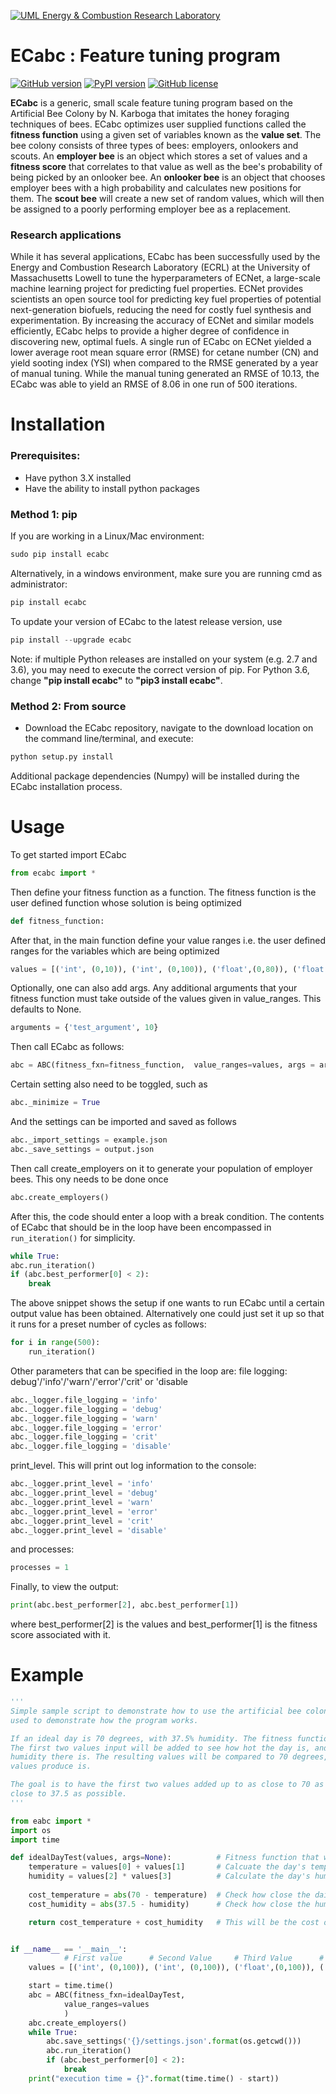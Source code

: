 [![UML Energy & Combustion Research Laboratory](http://faculty.uml.edu/Hunter_Mack/uploads/9/7/1/3/97138798/1481826668_2.png)](http://faculty.uml.edu/Hunter_Mack/)

# ECabc : Feature tuning program 
[![GitHub version](https://badge.fury.io/gh/ECRL%2FECabc.svg)](https://badge.fury.io/gh/ECRL%2FECabc)
[![PyPI version](https://badge.fury.io/py/ecabc.svg)](https://badge.fury.io/py/ecabc)
[![GitHub license](https://img.shields.io/badge/license-MIT-blue.svg)](https://github.com/ECRL/ecabc/blob/master/LICENSE)

**ECabc** is a generic, small scale feature tuning program based on the Artificial Bee Colony by N. Karboga that imitates the honey foraging techniques of bees.  ECabc optimizes user supplied functions called the **fitness function** using a given set of variables known as the **value set**. The bee colony consists of three types of bees: employers, onlookers and scouts. An **employer bee** is an object which stores a set of values and a **fitness score** that correlates to that value as well as the bee's probability of being picked by an onlooker bee. An **onlooker bee** is an object that chooses employer bees with a high probability and calculates new positions for them. The **scout bee** will create a new set of random values, which will then be assigned to a poorly performing employer bee as a replacement.

### Research applications
While it has several applications, ECabc has been successfully used by the Energy and Combustion Research Laboratory (ECRL) at the University of Massachusetts Lowell to tune the hyperparameters of ECNet, a large-scale machine learning project for predicting fuel properties. ECNet provides scientists an open source tool for predicting key fuel properties of potential next-generation biofuels, reducing the need for costly fuel synthesis and experimentation. By increasing the accuracy of ECNet and similar models efficiently, ECabc helps to provide a higher degree of confidence in discovering new, optimal fuels. A single run of ECabc on ECNet yielded a lower average root mean square error (RMSE) for cetane number (CN) and yield sooting index (YSI) when compared to the RMSE generated by a year of manual tuning. While the manual tuning generated an RMSE of 10.13, the ECabc was able to yield an RMSE of 8.06 in one run of 500 iterations.

# Installation

### Prerequisites:
- Have python 3.X installed
- Have the ability to install python packages

### Method 1: pip
If you are working in a Linux/Mac environment:
```python
sudo pip install ecabc
```

Alternatively, in a windows environment, make sure you are running cmd as administrator:
```python
pip install ecabc
```

To update your version of ECabc to the latest release version, use
```python
pip install --upgrade ecabc
```

Note: if multiple Python releases are installed on your system (e.g. 2.7 and 3.6), you may need to execute the correct version of pip. For Python 3.6, change **"pip install ecabc"** to **"pip3 install ecabc"**.

### Method 2: From source
- Download the ECabc repository, navigate to the download location on the command line/terminal, and execute:
```python
python setup.py install
```

Additional package dependencies (Numpy) will be installed during the ECabc installation process.

# Usage

To get started import ECabc
```python
from ecabc import *
```
Then define your fitness function as a function. The fitness function is the user defined function whose solution is being optimized
```python
def fitness_function:
```
After that, in the main function define your value ranges i.e. the user defined ranges for the variables which are being optimized
```python
values = [('int', (0,10)), ('int', (0,100)), ('float',(0,80)), ('float', (0, 360))]
```
Optionally, one can also add args. Any additional arguments that your fitness function must take outside of the values given in value_ranges. This defaults to None.
```python
arguments = {'test_argument', 10} 
```
Then call ECabc as follows:
```python
abc = ABC(fitness_fxn=fitness_function,  value_ranges=values, args = arguments)
```
Certain setting also need to be toggled, such as
```python
abc._minimize = True
```
And the settings can be imported and saved as follows
```python
abc._import_settings = example.json
abc._save_settings = output.json
```
Then call create_employers on it to generate your population of employer bees. This ony needs to be done once
```python
abc.create_employers()
```
After this, the code should enter a loop with a break condition. The contents of ECabc that should be in the loop have been encompassed in `run_iteration()` for simplicity.
```python
while True:
abc.run_iteration()
if (abc.best_performer[0] < 2):
    break
```
The above snippet shows the setup if one wants to run ECabc until a certain output value has been obtained. Alternatively one could just set it up so that it runs for a preset number of cycles as follows:
```python
for i in range(500):
    run_iteration()
```
Other parameters that can be specified in the loop are:
file logging: debug'/'info'/'warn'/'error'/'crit' or 'disable
```python
abc._logger.file_logging = 'info'
abc._logger.file_logging = 'debug'
abc._logger.file_logging = 'warn'
abc._logger.file_logging = 'error'
abc._logger.file_logging = 'crit'
abc._logger.file_logging = 'disable'
```
print_level. This will print out log information to the console:
```python
abc._logger.print_level = 'info'
abc._logger.print_level = 'debug'
abc._logger.print_level = 'warn'
abc._logger.print_level = 'error'
abc._logger.print_level = 'crit'
abc._logger.print_level = 'disable'
```
and processes:
```python
processes = 1
```
Finally, to view the output:
```python
print(abc.best_performer[2], abc.best_performer[1])
```
where best_performer[2] is the values and best_performer[1] is the fitness score associated with it.


# Example

```python
'''
Simple sample script to demonstrate how to use the artificial bee colony, this script is a simple example, which is just
used to demonstrate how the program works.

If an ideal day is 70 degrees, with 37.5% humidity. The fitness functions takes four values and tests how 'ideal' they are.
The first two values input will be added to see how hot the day is, and the second two values will be multiplied to see how much
humidity there is. The resulting values will be compared to 70 degrees, and 37.5% humidity to determine how ideal the day those 
values produce is. 

The goal is to have the first two values added up to as close to 70 as possible, while the second two values multiply out to as 
close to 37.5 as possible.
'''

from eabc import *
import os
import time

def idealDayTest(values, args=None):          # Fitness function that will be passed to the abc
    temperature = values[0] + values[1]       # Calcuate the day's temperature
    humidity = values[2] * values[3]          # Calculate the day's humidity
    
    cost_temperature = abs(70 - temperature)  # Check how close the daily temperature to 70
    cost_humidity = abs(37.5 - humidity)      # Check how close the humidity is to 37.5

    return cost_temperature + cost_humidity   # This will be the cost of your fitness function generated by the values


if __name__ == '__main__':
            # First value      # Second Value     # Third Value      # Fourth Value
    values = [('int', (0,100)), ('int', (0,100)), ('float',(0,100)), ('float', (0, 100))]

    start = time.time()
    abc = ABC(fitness_fxn=idealDayTest, 
            value_ranges=values
            )
    abc.create_employers()
    while True:
        abc.save_settings('{}/settings.json'.format(os.getcwd()))
        abc.run_iteration()
        if (abc.best_performer[0] < 2):
            break
    print("execution time = {}".format(time.time() - start))
```


